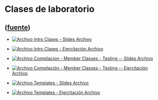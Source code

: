 # Clases de laboratorio
([fuente](https://campus.exactas.uba.ar/course/view.php?id=990&section=6))
---
  - [![Archivo](https://campus.exactas.uba.ar/theme/image.php/magazine/core/1462913092/f/pdf) Intro Clases - Slides Archivo](https://campus.exactas.uba.ar/mod/resource/view.php?id=59962)

  - [![Archivo](https://campus.exactas.uba.ar/theme/image.php/magazine/core/1462913092/f/archive) Intro Clases - Ejercitación Archivo](https://campus.exactas.uba.ar/mod/resource/view.php?id=59963)

  - [![Archivo](https://campus.exactas.uba.ar/theme/image.php/magazine/core/1462913092/f/pdf) Compilacion - Member Classes - Testing -- Slides Archivo](https://campus.exactas.uba.ar/mod/resource/view.php?id=60293)

  - [![Archivo](https://campus.exactas.uba.ar/theme/image.php/magazine/core/1462913092/f/archive) Compilación - Member Classes - Testing -- Ejercitación Archivo](https://campus.exactas.uba.ar/mod/resource/view.php?id=60295)

  - [![Archivo](https://campus.exactas.uba.ar/theme/image.php/magazine/core/1462913092/f/pdf) Templates - Slides Archivo](https://campus.exactas.uba.ar/mod/resource/view.php?id=60714)

  - [![Archivo](https://campus.exactas.uba.ar/theme/image.php/magazine/core/1462913092/f/archive) Templates - Ejercitación Archivo](https://campus.exactas.uba.ar/mod/resource/view.php?id=60716)

